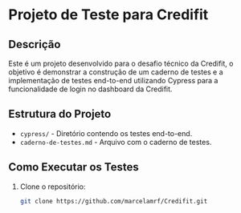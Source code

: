 # Projeto de Teste para Credifit

## Descrição

Este é um projeto desenvolvido para o desafio técnico da Credifit, o objetivo é demonstrar a construção de um caderno de testes e a implementação de testes end-to-end utilizando Cypress para a funcionalidade de login no dashboard da Credifit.

## Estrutura do Projeto

- `cypress/` - Diretório contendo os testes end-to-end.
- `caderno-de-testes.md` - Arquivo com o caderno de testes.

## Como Executar os Testes

1. Clone o repositório:
   ```sh
   git clone https://github.com/marcelamrf/Credifit.git
